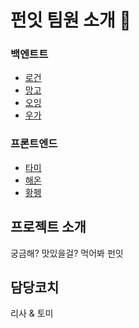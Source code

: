 # 펀잇 팀원 소개 🥄

### 백엔트트

- [로건](로건.md)
- [망고](%EB%A7%9D%EA%B3%A0.md)
- [오잉](오잉.md)
- [우가](우가.md)

### 프론트엔드

- [타미](타미.md)
- [해온](해온.md)
- [황펭](황펭.md)

## 프로젝트 소개

궁금해? 맛있을걸? 먹어봐 펀잇

## 담당코치

리사 & 토미
